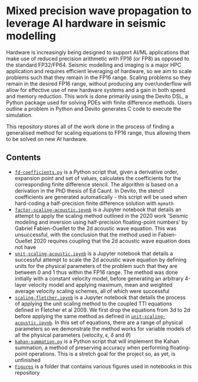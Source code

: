 # Mixed precision wave propagation to leverage AI hardware in seismic modelling

Hardware is increasingly being designed to support AI/ML applications that make use of reduced precision arithmetic with FP16 (or FP8) as opposed to the standard FP32/FP64.
Seismic modelling and imaging is a major HPC application and requires efficient leveraging of hardware, so we aim to scale problems such that they remain in the FP16 range.
Scaling problems so they remain in the desired FP16 range, without producing any over/underflow will allow for effective use of new hardware systems and a gain in both speed and memory reduction.
This work is done primarily using the Devito DSL, a Python package used for solving PDEs with finite difference methods. Users outline a problem in Python and Devito generates C code to execute the simulation.

This repository stores all of the work done in the process of finding a generalised method for scaling equations to FP16 range, thus allowing them to be solved on new AI hardware.

## Contents
- [`fd-coefficients.py`](./fd-coefficients.py) is a Python script that, given a derivative order, expansion point and set of values, calculates the coefficients for the corresponding finite difference stencil. The algorithm is based on a derivation in the PhD thesis of Ed Caunt. In Devito, the stencil coefficients are generated automatically - this script will be used when hard-coding a half-precision finite difference solution with `mpmath` 
- [`factor-scaling-acoustic.ipynb`](./factor-scaling-acoustic.ipynb) is a Jupyter notebook that details an attempt to apply the scaling method outlined in the 2020 work 'Seismic modeling and inversion using half-precision floating-point numbers' by Gabriel Fabien-Ouellet to the 2d acoustic wave equation. This was unsuccessful, with the conclusion that the method used in Fabien-Ouellet 2020 requires coupling that the 2d acoustic wave equation does not have
- [`unit-scaling-acoustic.ipynb`](./unit-scaling-acoustic.ipynb) is a Jupyter notebook that details a successful attempt to scale the 2d acoustic wave equation by defining units for the physical parameters of the problem such that they are between 0 and 1 thus within the FP16 range. The method was done initially with a constant velocity model, before generating an arbitrary 4-layer velocity model and applying maximum, mean and weighted average velocity scaling schemes, all of which were successful
- [`scaling-fletcher.ipynb`](./scaling-fletcher.ipynb) is a Jupyter notebook that details the process of applying the unit scaling method to the coupled TTI equations defined in Fletcher et al 2009. We first drop the equations from 3d to 2d before applying the same method as defined in [`unit-scaling-acoustic.ipynb`](./unit-scaling-acoustic.ipynb). In this set of equations, there are a range of physical parameters so we demonstrate the method works for variable models of all the physical parameters (velocity, $\epsilon$, $\delta$ and $\theta$)
- [`kahan-summation.py`](./kahan-summation.py) is a Python script that will implement the Kahan summation, a method of preserving accuracy when performing floating-point operations. This is a stretch goal for the project so, as yet, is unfinished
- [`Figures`](./Figures) is a folder that contains various figures used in notebooks in this repository 
